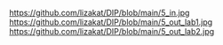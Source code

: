 https://github.com/lizakat/DIP/blob/main/5_in.jpg
https://github.com/lizakat/DIP/blob/main/5_out_lab1.jpg
https://github.com/lizakat/DIP/blob/main/5_out_lab2.jpg
